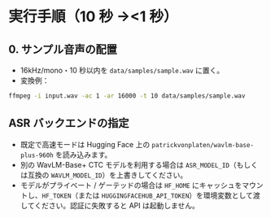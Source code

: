 # 実行手順（10 秒 →<1 秒）

## 0. サンプル音声の配置

- 16kHz/mono・10 秒以内を `data/samples/sample.wav` に置く。
- 変換例：

```bash
ffmpeg -i input.wav -ac 1 -ar 16000 -t 10 data/samples/sample.wav
```

## ASR バックエンドの指定

- 既定で高速モードは Hugging Face 上の `patrickvonplaten/wavlm-base-plus-960h` を読み込みます。
- 別の WavLM-Base+ CTC モデルを利用する場合は `ASR_MODEL_ID`（もしくは互換の `WAVLM_MODEL_ID`）を上書きしてください。
- モデルがプライベート / ゲーテッドの場合は `HF_HOME` にキャッシュをマウントし、`HF_TOKEN`（または `HUGGINGFACEHUB_API_TOKEN`）を環境変数として渡してください。認証に失敗すると API は起動しません。
